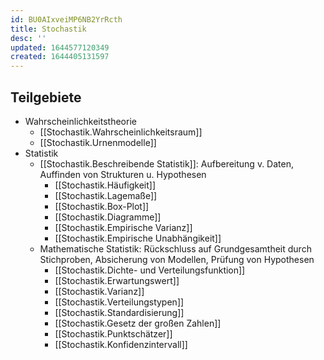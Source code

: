 ```yaml
---
id: BU0AIxveiMP6NB2YrRcth
title: Stochastik
desc: ''
updated: 1644577120349
created: 1644405131597
---
```


## Teilgebiete

- Wahrscheinlichkeitstheorie
    - [[Stochastik.Wahrscheinlichkeitsraum]]
    - [[Stochastik.Urnenmodelle]]
- Statistik
    - [[Stochastik.Beschreibende Statistik]]: Aufbereitung v. Daten, Auffinden von Strukturen u. Hypothesen
        - [[Stochastik.Häufigkeit]]
        - [[Stochastik.Lagemaße]]
        - [[Stochastik.Box-Plot]]
        - [[Stochastik.Diagramme]]
        - [[Stochastik.Empirische Varianz]]
        - [[Stochastik.Empirische Unabhängikeit]]
    - Mathematische Statistik: Rückschluss auf Grundgesamtheit durch Stichproben, Absicherung von Modellen, Prüfung von Hypothesen
        - [[Stochastik.Dichte- und Verteilungsfunktion]]
        - [[Stochastik.Erwartungswert]]
        - [[Stochastik.Varianz]]
        - [[Stochastik.Verteilungstypen]]
        - [[Stochastik.Standardisierung]]
        - [[Stochastik.Gesetz der großen Zahlen]]
        - [[Stochastik.Punktschätzer]]
        - [[Stochastik.Konfidenzintervall]]